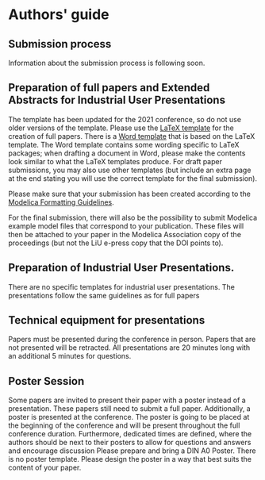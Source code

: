 # Authors' guide

## Submission process

Information about the submission process is following soon.

## Preparation of full papers and Extended Abstracts for Industrial User Presentations

The template has been updated for the 2021 conference, so do not use older versions of the template.
Please use the [LaTeX template](https://github.com/modelica-association/conference-templates/tree/master/LaTeX) for the creation of full papers.
There is a [Word template](https://github.com/modelica-association/conference-templates/tree/master/MSWord) that is based on the LaTeX template.
The Word template contains some wording specific to LaTeX packages; when drafting a document in Word, please make the contents look similar to what the LaTeX templates produce.
For draft paper submissions, you may also use other templates (but include an extra page at the end stating you will use the correct template for the final submission).

Please make sure that your submission has been created according to the [Modelica Formatting Guidelines](formatting.md).

For the final submission, there will also be the possibility to submit Modelica example model files that correspond to your publication. These files will then be attached to your paper in the Modelica Association copy of the proceedings (but not the LiU e-press copy that the DOI points to).

## Preparation of Industrial User Presentations. 

There are no specific templates for industrial user presentations. The presentations follow the same guidelines as for full papers 

## Technical equipment for presentations

Papers must be presented during the conference in person. Papers that are not presented will be retracted. All presentations are 20 minutes long with an additional 5 minutes for questions.

## Poster Session

Some papers are invited to present their paper with a poster instead of a presentation. These papers still need to submit a full paper. Additionally, a poster is presented at the conference. The poster is going to be placed at the beginning of the conference and will be present throughout the full conference duration. Furthermore, dedicated times are defined, where the authors should be next to their posters to allow for questions and answers and encourage discussion
Please prepare and bring a DIN A0 Poster. There is no poster template. Please design the poster in a way that best suits the content of your paper.